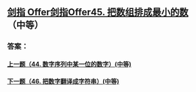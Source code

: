 ## [ 剑指 Offer剑指Offer45. 把数组排成最小的数](https://leetcode-cn.com/problems/merge-two-sorted-lists/)（中等）





### 答案：



#### [上一题（44. 数字序列中某一位的数字）(中等)](https://github.com/sdwwld/leetCode/blob/master/src/main/java/com/wld/java/offer/剑指Offer44.md)

#### [下一题（46. 把数字翻译成字符串）(中等)](https://github.com/sdwwld/leetCode/blob/master/src/main/java/com/wld/java/offer/剑指Offer46.md)